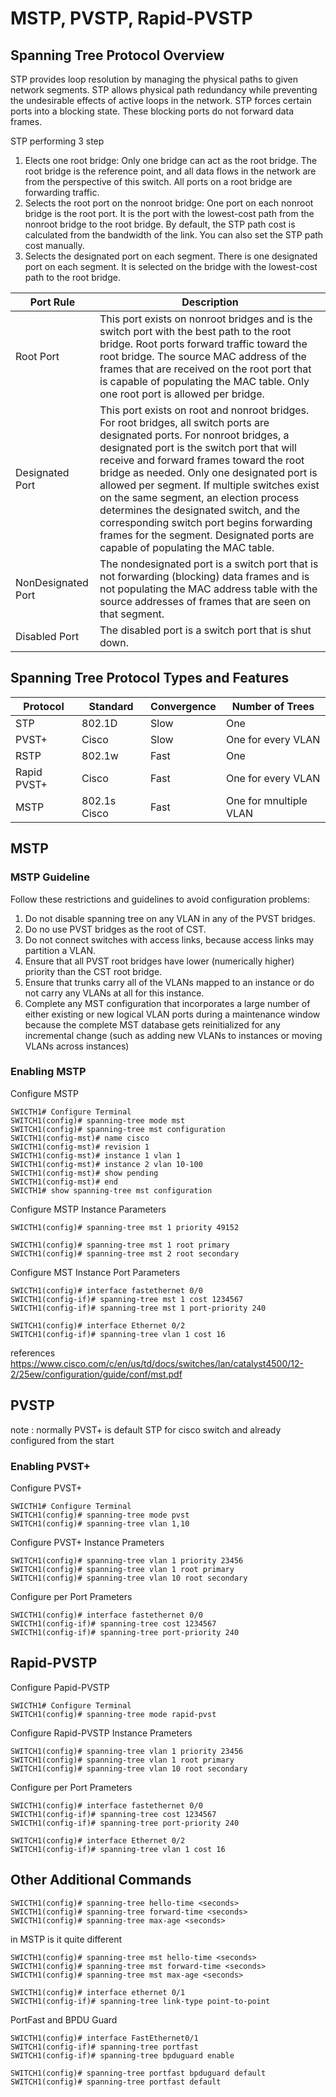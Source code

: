 # MSTP, PVSTP, Rapid-PVSTP

## Spanning Tree Protocol Overview

STP provides loop resolution by managing the physical paths to given network segments. STP allows physical path redundancy while preventing the undesirable effects of active loops in the network. STP forces certain ports into a blocking state. These blocking ports do not forward data frames.

STP performing 3 step

1. Elects one root bridge: Only one bridge can act as the root bridge. The root bridge is the reference point, and all data flows in the network are from the perspective of this switch. All ports on a root bridge are forwarding traffic.
2. Selects the root port on the nonroot bridge: One port on each nonroot bridge is the root port. It is the port with the lowest-cost path from the nonroot bridge to the root bridge. By default, the STP path cost is calculated from the bandwidth of the link. You can also set the STP path cost manually.
3. Selects the designated port on each segment. There is one designated port on each segment. It is selected on the bridge with the lowest-cost path to the root bridge.

| Port Rule | Description |
| ------------- | ------------- |
| Root Port  | This port exists on nonroot bridges and is the switch port with the best path to the root bridge. Root ports forward traffic toward the root bridge. The source MAC address of the frames that are received on the root port that is capable of populating the MAC table. Only one root port is allowed per bridge. |
| Designated Port  | This port exists on root and nonroot bridges. For root bridges, all switch ports are designated ports. For nonroot bridges, a designated port is the switch port that will receive and forward frames toward the root bridge as needed. Only one designated port is allowed per segment. If multiple switches exist on the same segment, an election process determines the designated switch, and the corresponding switch port begins forwarding frames for the segment. Designated ports are capable of populating the MAC table.  |
| NonDesignated Port  | The nondesignated port is a switch port that is not forwarding (blocking) data frames and is not populating the MAC address table with the source addresses of frames that are seen on that segment.  |
| Disabled Port  | The disabled port is a switch port that is shut down.  |

## Spanning Tree Protocol Types and Features

| Protocol  | Standard | Convergence | Number of Trees |
| ------------- | ------------- | ------------| --------------- |
| STP  | 802.1D  | Slow  | One  |
| PVST+  | Cisco  | Slow  | One for every VLAN  |
| RSTP  | 802.1w  | Fast  | One  |
| Rapid PVST+  | Cisco  | Fast  | One for every VLAN  |
| MSTP  | 802.1s Cisco  | Fast  | One for mnultiple VLAN  |

## MSTP

### MSTP Guideline
Follow these restrictions and guidelines to avoid configuration problems:
1. Do not disable spanning tree on any VLAN in any of the PVST bridges.
2. Do no use PVST bridges as the root of CST.
3. Do not connect switches with access links, because access links may partition a VLAN.
4. Ensure that all PVST root bridges have lower (numerically higher) priority than the CST root bridge.
5. Ensure that trunks carry all of the VLANs mapped to an instance or do not carry any VLANs at all
for this instance.
6. Complete any MST configuration that incorporates a large number of either existing or new logical
VLAN ports during a maintenance window because the complete MST database gets reinitialized
for any incremental change (such as adding new VLANs to instances or moving VLANs across
instances)

### Enabling MSTP

Configure MSTP
```
SWICTH1# Configure Terminal
SWITCH1(config)# spanning-tree mode mst
SWITCH1(config)# spanning-tree mst configuration
SWICTH1(config-mst)# name cisco
SWICTH1(config-mst)# revision 1
SWICTH1(config-mst)# instance 1 vlan 1
SWICTH1(config-mst)# instance 2 vlan 10-100
SWICTH1(config-mst)# show pending
SWICTH1(config-mst)# end
SWICTH1# show spanning-tree mst configuration
```
Configure MSTP Instance Parameters
```
SWICTH1(config)# spanning-tree mst 1 priority 49152
```
```
SWICTH1(config)# spanning-tree mst 1 root primary
SWICTH1(config)# spanning-tree mst 2 root secondary
```
Configure MST Instance Port Parameters
```
SWICTH1(config)# interface fastethernet 0/0
SWICTH1(config-if)# spanning-tree mst 1 cost 1234567
SWICTH1(config-if)# spanning-tree mst 1 port-priority 240
```
```
SWITCH1(config)# interface Ethernet 0/2
SWITCH1(config-if)# spanning-tree vlan 1 cost 16
```
references https://www.cisco.com/c/en/us/td/docs/switches/lan/catalyst4500/12-2/25ew/configuration/guide/conf/mst.pdf

## PVSTP
note : normally PVST+ is default STP for cisco switch and already configured from the start
### Enabling PVST+
Configure PVST+
```
SWICTH1# Configure Terminal
SWITCH1(config)# spanning-tree mode pvst
SWITCH1(config)# spanning-tree vlan 1,10
```
Configure PVST+ Instance Prameters
```
SWITCH1(config)# spanning-tree vlan 1 priority 23456
SWITCH1(config)# spanning-tree vlan 1 root primary
SWITCH1(config)# spanning-tree vlan 10 root secondary
```
Configure per Port Prameters
```
SWICTH1(config)# interface fastethernet 0/0
SWICTH1(config-if)# spanning-tree cost 1234567
SWICTH1(config-if)# spanning-tree port-priority 240
```
## Rapid-PVSTP
Configure Papid-PVSTP
```
SWICTH1# Configure Terminal
SWITCH1(config)# spanning-tree mode rapid-pvst
```
Configure Rapid-PVSTP Instance Prameters
```
SWITCH1(config)# spanning-tree vlan 1 priority 23456
SWITCH1(config)# spanning-tree vlan 1 root primary
SWITCH1(config)# spanning-tree vlan 10 root secondary
```
Configure per Port Prameters
```
SWICTH1(config)# interface fastethernet 0/0
SWICTH1(config-if)# spanning-tree cost 1234567
SWICTH1(config-if)# spanning-tree port-priority 240
```
```
SWITCH1(config)# interface Ethernet 0/2
SWITCH1(config-if)# spanning-tree vlan 1 cost 16
```

## Other Additional Commands
```
SWICTH1(config)# spanning-tree hello-time <seconds>
SWICTH1(config)# spanning-tree forward-time <seconds>
SWICTH1(config)# spanning-tree max-age <seconds>
```
in MSTP is it quite different
```
SWICTH1(config)# spanning-tree mst hello-time <seconds>
SWICTH1(config)# spanning-tree mst forward-time <seconds>
SWICTH1(config)# spanning-tree mst max-age <seconds>
```
```
SWICTH1(config)# interface ethernet 0/1
SWICTH1(config-if)# spanning-tree link-type point-to-point
```
PortFast and BPDU Guard
```
SWICTH1(config)# interface FastEthernet0/1
SWITCH1(config-if)# spanning-tree portfast
SWITCH1(config-if)# spanning-tree bpduguard enable
```
```
SWITCH1(config)# spanning-tree portfast bpduguard default
SWITCH1(config)# spanning-tree portfast default
````
